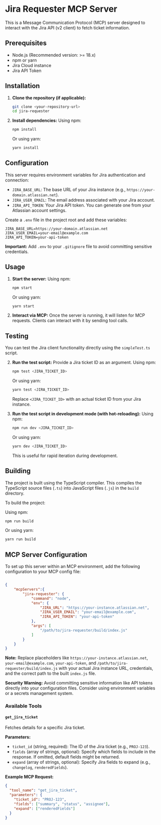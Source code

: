 # Jira Requester MCP Server

This is a Message Communication Protocol (MCP) server designed to interact with the Jira API (v2 client) to fetch ticket information.

## Prerequisites

*   Node.js (Recommended version: >= 18.x)
*   npm or yarn
*   Jira Cloud instance
*   Jira API Token

## Installation

1.  **Clone the repository (if applicable):**
    ```bash
    git clone <your-repository-url>
    cd jira-requester
    ```

2.  **Install dependencies:**
    Using npm:
    ```bash
    npm install
    ```
    Or using yarn:
    ```bash
    yarn install
    ```


## Configuration

This server requires environment variables for Jira authentication and connection:

*   `JIRA_BASE_URL`: The base URL of your Jira instance (e.g., `https://your-domain.atlassian.net`).
*   `JIRA_USER_EMAIL`: The email address associated with your Jira account.
*   `JIRA_API_TOKEN`: Your Jira API token. You can generate one from your Atlassian account settings.

Create a `.env` file in the project root and add these variables:

```dotenv
JIRA_BASE_URL=https://your-domain.atlassian.net
JIRA_USER_EMAIL=your-email@example.com
JIRA_API_TOKEN=your-api-token
```

**Important:** Add `.env` to your `.gitignore` file to avoid committing sensitive credentials.

## Usage

1.  **Start the server:**
    Using npm:
    ```bash
    npm start
    ```
    Or using yarn:
    ```bash
    yarn start
    ```

2.  **Interact via MCP:**
    Once the server is running, it will listen for MCP requests. Clients can interact with it by sending tool calls.

## Testing

You can test the Jira client functionality directly using the `simpleTest.ts` script.


2.  **Run the test script:**
    Provide a Jira ticket ID as an argument.
    Using npm:
    ```bash
    npm test <JIRA_TICKET_ID>
    ```
    Or using yarn:
    ```bash
    yarn test <JIRA_TICKET_ID>
    ```
    Replace `<JIRA_TICKET_ID>` with an actual ticket ID from your Jira instance.

3.  **Run the test script in development mode (with hot-reloading):**
    Using npm:
    ```bash
    npm run dev <JIRA_TICKET_ID>
    ```
    Or using yarn:
    ```bash
    yarn dev <JIRA_TICKET_ID>
    ```
    This is useful for rapid iteration during development.

## Building

The project is built using the TypeScript compiler. This compiles the TypeScript source files (`.ts`) into JavaScript files (`.js`) in the `build` directory.

To build the project:

Using npm:
```bash
npm run build
```

Or using yarn:
```bash
yarn run build
```

## MCP Server Configuration

To set up this server within an MCP environment, add the following configuration to your MCP config file:

```json

{
    "mcpServers":{
        "jira-requester": {
            "command": "node",
            "env": {
                "JIRA_URL": "https://your-instance.atlassian.net",
                "JIRA_USER_EMAIL": "your-email@example.com",
                "JIRA_API_TOKEN": "your-api-token"
            },
            "args": [
                "/path/to/jira-requester/build/index.js"
            ]   
        }
    }
}
```

**Note:** Replace placeholders like `https://your-instance.atlassian.net`, `your-email@example.com`, `your-api-token`, and `/path/to/jira-requester/build/index.js` with your actual Jira instance URL, credentials, and the correct path to the built `index.js` file.

**Security Warning:** Avoid committing sensitive information like API tokens directly into your configuration files. Consider using environment variables or a secrets management system.

### Available Tools

#### `get_jira_ticket`

Fetches details for a specific Jira ticket.

**Parameters:**

*   `ticket_id` (string, required): The ID of the Jira ticket (e.g., `PROJ-123`).
*   `fields` (array of strings, optional): Specify which fields to include in the response. If omitted, default fields might be returned.
*   `expand` (array of strings, optional): Specify Jira fields to expand (e.g., `changelog`, `renderedFields`).

**Example MCP Request:**

```json
{
  "tool_name": "get_jira_ticket",
  "parameters": {
    "ticket_id": "PROJ-123",
    "fields": ["summary", "status", "assignee"],
    "expand": ["renderedFields"]
  }
}
```
